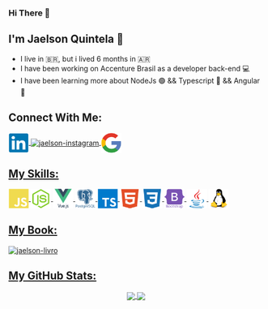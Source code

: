 ### Hi There 👋 
## I'm Jaelson Quintela :rose:

- I live in :brazil:, but i lived 6 months in :argentina:
- I have been working on Accenture Brasil as a developer back-end :computer:
- I have been learning more about NodeJs :green_circle: && Typescript :large_blue_circle: && Angular :red_circle:

## Connect With Me:
<a href="https://www.linkedin.com/in/jaelsonquintela/" target="_blank">
<img align="center" alt="jaelson-linkedin" height="39" width="40" src="https://raw.githubusercontent.com/devicons/devicon/master/icons/linkedin/linkedin-original.svg" style="max=width:100%;">
<a href="https://www.instagram.com/elquintela_/" target="_blank">
<img align="center" alt="jaelson-instagram" height="39" width="40" src="https://www.flaticon.com/svg/static/icons/svg/1384/1384063.svg" style="max=width:100%;">
<a href="https://drive.google.com/file/d/1Vv8yqHMqfzkY13DmPIzwMSuIJua4zKkJ/view?usp=sharing" target="_blank">
<img align="center" alt="jaelson-curriculo" height="39" width="40" src="https://raw.githubusercontent.com/devicons/devicon/master/icons/google/google-original.svg" style="max=width:100%;">
  
## My Skills:
<img align="center" alt="jaelson-javascript" height="39" width="40" src="https://raw.githubusercontent.com/devicons/devicon/master/icons/javascript/javascript-plain.svg" style="max=width:100%;">
<img align="center" alt="jaelson-nodejs" height="39" width="40" src="https://raw.githubusercontent.com/devicons/devicon/master/icons/nodejs/nodejs-plain.svg" style="max=width:100%;">
<img align="center" alt="jaelson-vuejs" height="39" width="40" src="https://raw.githubusercontent.com/devicons/devicon/master/icons/vuejs/vuejs-original-wordmark.svg" style="max=width:100%;">
<img align="center" alt="jaelson-postgresql" height="39" width="40" src="https://raw.githubusercontent.com/devicons/devicon/master/icons/postgresql/postgresql-plain-wordmark.svg" style="max=width:100%;">
<img align="center" alt="jaelson-typescript" height="39" width="40" src="https://raw.githubusercontent.com/devicons/devicon/master/icons/typescript/typescript-plain.svg" style="max=width:100%;">
<img align="center" alt="jaelson-html" height="39" width="40" src="https://raw.githubusercontent.com/devicons/devicon/master/icons/html5/html5-plain.svg">
<img align="center" alt="jaelson-css" height="39" width="40" src="https://raw.githubusercontent.com/devicons/devicon/master/icons/css3/css3-plain.svg" style="max=width:100%;">
<img align="center" alt="jaelson-bootstrap" height="39" width="40" src="https://raw.githubusercontent.com/devicons/devicon/master/icons/bootstrap/bootstrap-plain-wordmark.svg" style="max=width:100%;">
<img align="center" alt="jaelson-java" height="39" width="40" src="https://raw.githubusercontent.com/devicons/devicon/master/icons/java/java-original.svg" style="max=width:100%;">
<img align="center" alt="jaelson-linux" height="39" width="40" src="https://raw.githubusercontent.com/devicons/devicon/master/icons/linux/linux-original.svg" style="max=width:100%;">

## My Book:
<a href="https://play.google.com/store/books/details/Obras_Educacionais?id=8jekDwAAQBAJ&hl=en_US" target="_blank">
<img align="center" alt="jaelson-livro" height="45" width="46" src="https://www.flaticon.com/svg/static/icons/svg/1903/1903162.svg" style="max=width:100%;">
  
## My GitHub Stats: 
<div align="center">
<a href="https://github.com/anuraghazra/github-readme-stats">
  <img align="center" src="https://github-readme-stats.vercel.app/api?username=elquintela&show_icons=true&theme=algolia" style="max=width:100%"/>
</a>
<a href="https://github.com/anuraghazra/convoychat">
  <img align="center" src="https://github-readme-stats.vercel.app/api/top-langs/?username=elquintela&count_private=true&theme=algolia&layout=compact" style="max=width:100%, height:100%" />
</a>
</div>
<!--
**elquintela/elquintela** is a ✨ _special_ ✨ repository because its `README.md` (this file) appears on yhttps://github-readme-stats.vercel.app/api/top-langs/?username=anuraghazraour GitHub profile.

Here are some ideas to get you started:

- 🔭 I’m currently working on ...
- 🌱 I’m currently learning ...
- 👯 I’m looking to collaborate on ...
- 🤔 I’m looking for help with ...
- 💬 Ask me about ...
- 📫 How to reach me: ...
- 😄 Pronouns: ...
- ⚡ Fun fact: ...
-->
